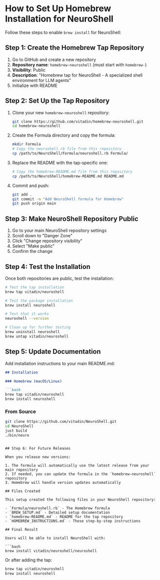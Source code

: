 # How to Set Up Homebrew Installation for NeuroShell

Follow these steps to enable `brew install` for NeuroShell:

## Step 1: Create the Homebrew Tap Repository

1. Go to GitHub and create a new repository
2. **Repository name**: `homebrew-neuroshell` (must start with `homebrew-`)
3. **Visibility**: Public
4. **Description**: "Homebrew tap for NeuroShell - A specialized shell environment for LLM agents"
5. Initialize with README

## Step 2: Set Up the Tap Repository

1. Clone your new `homebrew-neuroshell` repository:
   ```bash
   git clone https://github.com/vitadin/homebrew-neuroshell.git
   cd homebrew-neuroshell
   ```

2. Create the Formula directory and copy the formula:
   ```bash
   mkdir Formula
   # Copy the neuroshell.rb file from this repository
   cp /path/to/NeuroShell/Formula/neuroshell.rb Formula/
   ```

3. Replace the README with the tap-specific one:
   ```bash
   # Copy the homebrew-README.md file from this repository
   cp /path/to/NeuroShell/homebrew-README.md README.md
   ```

4. Commit and push:
   ```bash
   git add .
   git commit -m "Add NeuroShell formula for Homebrew"
   git push origin main
   ```

## Step 3: Make NeuroShell Repository Public

1. Go to your main NeuroShell repository settings
2. Scroll down to "Danger Zone"
3. Click "Change repository visibility"
4. Select "Make public"
5. Confirm the change

## Step 4: Test the Installation

Once both repositories are public, test the installation:

```bash
# Test the tap installation
brew tap vitadin/neuroshell

# Test the package installation  
brew install neuroshell

# Test that it works
neuroshell --version

# Clean up for further testing
brew uninstall neuroshell
brew untap vitadin/neuroshell
```

## Step 5: Update Documentation

Add installation instructions to your main README.md:

```markdown
## Installation

### Homebrew (macOS/Linux)

```bash
brew tap vitadin/neuroshell
brew install neuroshell
```

### From Source

```bash
git clone https://github.com/vitadin/NeuroShell.git
cd NeuroShell
just build
./bin/neuro
```
```

## Step 6: For Future Releases

When you release new versions:

1. The formula will automatically use the latest release from your main repository
2. If needed, you can update the formula in the `homebrew-neuroshell` repository
3. Homebrew will handle version updates automatically

## Files Created

This setup created the following files in your NeuroShell repository:

- `Formula/neuroshell.rb` - The Homebrew formula
- `BREW_SETUP.md` - Detailed setup documentation
- `homebrew-README.md` - README for the tap repository
- `HOMEBREW_INSTRUCTIONS.md` - These step-by-step instructions

## Final Result

Users will be able to install NeuroShell with:

```bash
brew install vitadin/neuroshell/neuroshell
```

Or after adding the tap:

```bash
brew tap vitadin/neuroshell
brew install neuroshell
```
